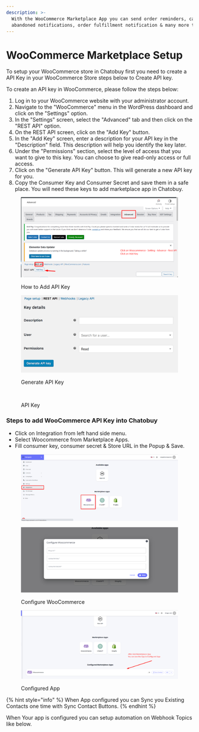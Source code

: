 ```yaml
---
description: >-
  With the WooCommerce Marketplace App you can send order reminders, cart
  abandoned notifications, order fulfillment notification & many more things.
---
```


# WooCommerce Marketplace Setup

To setup your WooCommerce store in Chatobuy first you need to create a API Key in your WooCommerce Store steps below to Create API key.

To create an API key in WooCommerce, please follow the steps below:

1. Log in to your WooCommerce website with your administrator account.
2. Navigate to the "WooCommerce" menu in the WordPress dashboard and click on the "Settings" option.
3. In the "Settings" screen, select the "Advanced" tab and then click on the "REST API" option.
4. On the REST API screen, click on the "Add Key" button.
5. In the "Add Key" screen, enter a description for your API key in the "Description" field. This description will help you identify the key later.
6. Under the "Permissions" section, select the level of access that you want to give to this key. You can choose to give read-only access or full access.
7. Click on the "Generate API Key" button. This will generate a new API key for you.
8. Copy the Consumer Key and Consumer Secret and save them in a safe place. You will need these keys to add marketplace app in Chatobuy.

<figure><img src=".gitbook/assets/woocommerce_addkey.png" alt=""><figcaption><p>How to Add API Key</p></figcaption></figure>

<figure><img src=".gitbook/assets/api-keydetails.webp" alt=""><figcaption><p>Generate API Key</p></figcaption></figure>

<figure><img src="https://woocommerce.com/wp-content/uploads/2014/02/restapi-keygeneration.png" alt=""><figcaption><p>API Key</p></figcaption></figure>

### Steps to add WooCommerce API Key into Chatobuy&#x20;

* Click on Integration from left hand side menu.
* Select Woocommerce from Marketplace Apps.
* Fill consumer key, consumer secret & Store URL in the Popup & Save.

<figure><img src=".gitbook/assets/Woocommerce_marketplaceapp.png" alt=""><figcaption></figcaption></figure>

<figure><img src=".gitbook/assets/image (5) (1) (1) (1) (1).png" alt=""><figcaption><p>Configure WooCommerce</p></figcaption></figure>

<figure><img src=".gitbook/assets/woo_configured.png" alt=""><figcaption><p>Configured App</p></figcaption></figure>

{% hint style="info" %}
When App configured you can Sync you Existing Contacts one time with Sync Contact Buttons.
{% endhint %}

When Your app is configured you can setup automation on Webhook Topics like below.
